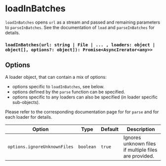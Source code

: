 # loadInBatches

`loadInBatches` opens `url` as a stream and passed and remaining parameters to `parseInBatches`. See the documentation of `load` and `parseInBatches` for details.

### `loadInBatches(url: string | File | ... , loaders: object | object[], options?: object]): Promise<AsyncIrerator<any>>`

## Options

A loader object, that can contain a mix of options:

- options specific to `loadInBatches`, see below.
- options defined by the `parse` function can be specified.
- options specific to any loaders can also be specified (in loader specific sub-objects).

Please refer to the corresponding documentation page for for `parse` and for each loader for details.

| Option                       | Type      | Default | Description                                           |
| ---------------------------- | --------- | ------- | ----------------------------------------------------- |
| `options.ignoreUnknownFiles` | `boolean` | `true`  | Ignores unknown files if multiple files are provided. |
